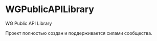 WGPublicAPILibrary
==================

WG Public API Library

Проект полностью создан и поддерживается силами сообщества.
